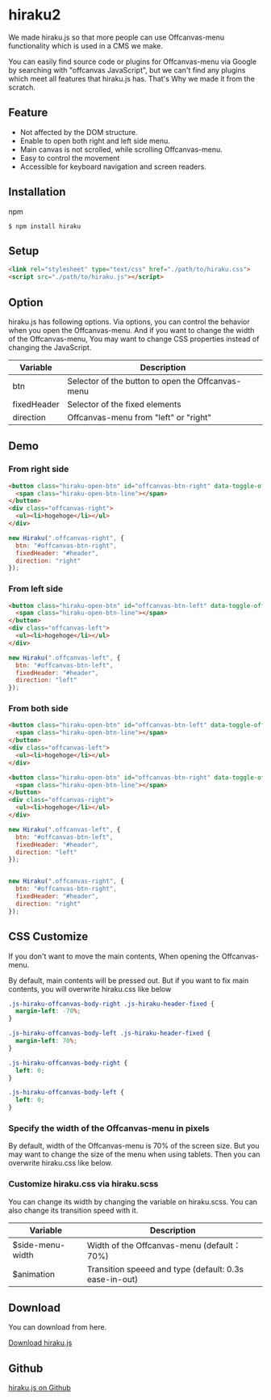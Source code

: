 # hiraku2

We made hiraku.js so that more people can use Offcanvas-menu functionality which is used in a CMS we make.

You can easily find source code or plugins for Offcanvas-menu via Google by searching with "offcanvas JavaScript", but we can't find any plugins which meet all features that hiraku.js has. That's Why we made it from the scratch.

## Feature

- Not affected by the DOM structure.
- Enable to open both right and left side menu.
- Main canvas is not scrolled, while scrolling Offcanvas-menu.
- Easy to control the movement
- Accessible for keyboard navigation and screen readers.

## Installation

npm

```
$ npm install hiraku
```

## Setup

```html
<link rel="stylesheet" type="text/css" href="./path/to/hiraku.css">
<script src="./path/to/hiraku.js"></script>
```

## Option
hiraku.js has following options. Via options, you can control the behavior when you open the Offcanvas-menu.
And if you want to change the width of the Offcanvas-menu, You may want to change CSS properties instead of changing the JavaScript.

| Variable | Description |
|-----------|----------------------------------------------------------------|
| btn       | Selector of the button to open the Offcanvas-menu |
| fixedHeader | Selector of the fixed elements |
| direction | Offcanvas-menu from "left" or "right" |

## Demo

### From right side
```html
<button class="hiraku-open-btn" id="offcanvas-btn-right" data-toggle-offcanvas="#js-hiraku-offcanvas-1">
  <span class="hiraku-open-btn-line"></span>
</button>
<div class="offcanvas-right">
  <ul><li>hogehoge</li></ul>
</div>
```

```js
new Hiraku(".offcanvas-right", {
  btn: "#offcanvas-btn-right",
  fixedHeader: "#header",
  direction: "right"
});
```
### From left side

```html
<button class="hiraku-open-btn" id="offcanvas-btn-left" data-toggle-offcanvas="#js-hiraku-offcanvas-1">
  <span class="hiraku-open-btn-line"></span>
</button>
<div class="offcanvas-left">
  <ul><li>hogehoge</li></ul>
</div>
```

```js
new Hiraku(".offcanvas-left", {
  btn: "#offcanvas-btn-left",
  fixedHeader: "#header",
  direction: "left"
});
```
### From both side

```html
<button class="hiraku-open-btn" id="offcanvas-btn-left" data-toggle-offcanvas="#js-hiraku-offcanvas-1">
  <span class="hiraku-open-btn-line"></span>
</button>
<div class="offcanvas-left">
  <ul><li>hogehoge</li></ul>
</div>

<button class="hiraku-open-btn" id="offcanvas-btn-right" data-toggle-offcanvas="#js-hiraku-offcanvas-1">
  <span class="hiraku-open-btn-line"></span>
</button>
<div class="offcanvas-right">
  <ul><li>hogehoge</li></ul>
</div>
```

```js
new Hiraku(".offcanvas-left", {
  btn: "#offcanvas-btn-left",
  fixedHeader: "#header",
  direction: "left"
});


new Hiraku(".offcanvas-right", {
  btn: "#offcanvas-btn-right",
  fixedHeader: "#header",
  direction: "right"
});
```


## CSS Customize

If you don't want to move the main contents, When opening the Offcanvas-menu.

By default, main contents will be pressed out. But if you want to fix main contents, you will overwrite hiraku.css like below

```css
.js-hiraku-offcanvas-body-right .js-hiraku-header-fixed {
  margin-left: -70%;
}

.js-hiraku-offcanvas-body-left .js-hiraku-header-fixed {
  margin-left: 70%;
}

.js-hiraku-offcanvas-body-right {
  left: 0;
}

.js-hiraku-offcanvas-body-left {
  left: 0;
}
```


### Specify the width of the Offcanvas-menu in pixels

By default, width of the Offcanvas-menu is 70% of the screen size. But you may want to change the size of the menu when using tablets. Then you can overwrite hiraku.css like below.


### Customize hiraku.css via hiraku.scss

You can change its width by changing the variable on hiraku.scss. You can also change its transition speed with it.

| Variable | Description |
|-----------|----------------------------------------------------------------|
| $side-menu-width | Width of the Offcanvas-menu (default： 70%) |
| $animation | Transition speeed and type (default: 0.3s ease-in-out) |

## Download

You can download from here.

[Download hiraku.js](http://github.com/appleple/hiraku2/archive/master.zip)

## Github

[hiraku.js on Github](http://github.com/appleple/hiraku2)
